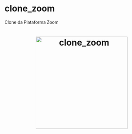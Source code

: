 # clone_zoom
Clone da Plataforma  Zoom

<h1 align="center">
  <img alt=" clone_zoom" title="Clone Zoom" src="prints/zoom.png" width="300px" />
</h1>
